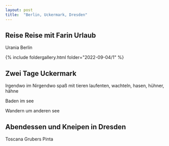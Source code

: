 ```yaml
---
layout: post
title:  "Berlin, Uckermark, Dresden"
---
```



## Reise Reise mit Farin Urlaub 
Urania Berlin

{% include foldergallery.html folder="2022-09-04/1" %}

## Zwei Tage Uckermark
Irgendwo im Nirgendwo
spaß mit tieren
laufenten, wachteln, hasen, hühner, hähne

Baden im see

Wandern um anderen see



## Abendessen und Kneipen in Dresden
Toscana
Grubers
Pinta

